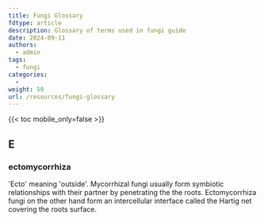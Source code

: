 ```yaml
---
title: Fungi Glossary
fdtype: article
description: Glossary of terms used in fungi guide
date: 2024-09-11
authors:
  - admin
tags:
  - fungi
categories:
  - 
weight: 50
url: /resources/fungi-glossary
---
```

{{< toc mobile_only=false >}}

## E
### ectomycorrhiza
'Ecto' meaning 'outside'. Mycorrhizal fungi usually form symbiotic relationships with their partner by penetrating the the roots. Ectomycorrhiza fungi on the other hand form an intercellular interface called the Hartig net covering the roots surface.
